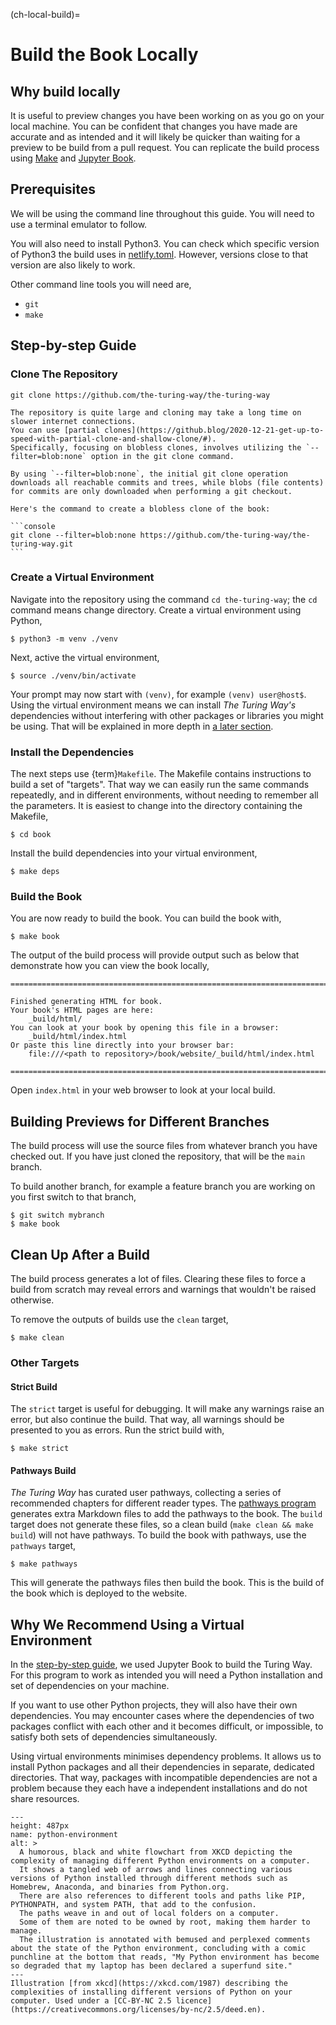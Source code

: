 (ch-local-build)=
# Build the Book Locally

## Why build locally

It is useful to preview changes you have been working on as you go on your local machine.
You can be confident that changes you have made are accurate and as intended and it will likely be quicker than waiting for a preview to be build from a pull request.
You can replicate the build process using [Make](rr-make) and [Jupyter Book](https://jupyterbook.org/en/stable/intro.html).

## Prerequisites

We will be using the command line throughout this guide.
You will need to use a terminal emulator to follow.

You will also need to install Python3.
You can check which specific version of Python3 the build uses in [netlify.toml](https://github.com/the-turing-way/the-turing-way/blob/main/netlify.toml).
However, versions close to that version are also likely to work.

Other command line tools you will need are,

- `git`
- `make`

## Step-by-step Guide

### Clone The Repository

```console
git clone https://github.com/the-turing-way/the-turing-way
```

````{note}
The repository is quite large and cloning may take a long time on slower internet connections.
You can use [partial clones](https://github.blog/2020-12-21-get-up-to-speed-with-partial-clone-and-shallow-clone/#).
Specifically, focusing on blobless clones, involves utilizing the `--filter=blob:none` option in the git clone command.

By using `--filter=blob:none`, the initial git clone operation downloads all reachable commits and trees, while blobs (file contents) for commits are only downloaded when performing a git checkout.

Here's the command to create a blobless clone of the book:

```console
git clone --filter=blob:none https://github.com/the-turing-way/the-turing-way.git
```
````

### Create a Virtual Environment

Navigate into the repository using the command `cd the-turing-way`; the `cd` command means change directory.
Create a virtual environment using Python,

```console
$ python3 -m venv ./venv
```

Next, active the virtual environment,

```console
$ source ./venv/bin/activate
```

Your prompt may now start with `(venv)`, for example `(venv) user@host$`.
Using the virtual environment means we can install _The Turing Way's_ dependencies without interfering with other packages or libraries you might be using.
That will be explained in more depth in [a later section](#why-we-recommend-using-a-virtual-environment).

### Install the Dependencies

The next steps use {term}`Makefile`.
The Makefile contains instructions to build a set of "targets".
That way we can easily run the same commands repeatedly, and in different environments, without needing to remember all the parameters.
It is easiest to change into the directory containing the Makefile,

```
$ cd book
```

Install the build dependencies into your virtual environment,

```console
$ make deps
```

### Build the Book

You are now ready to build the book.
You can build the book with,

```console
$ make book
```

The output of the build process will provide output such as below that demonstrate how you can view the book locally,

```text
===============================================================================

Finished generating HTML for book.
Your book's HTML pages are here:
    _build/html/
You can look at your book by opening this file in a browser:
    _build/html/index.html
Or paste this line directly into your browser bar:
    file:///<path to repository>/book/website/_build/html/index.html

===============================================================================
```

Open `index.html` in your web browser to look at your local build.

## Building Previews for Different Branches

The build process will use the source files from whatever branch you have checked out.
If you have just cloned the repository, that will be the `main` branch.

To build another branch, for example a feature branch you are working on you first switch to that branch,

```console
$ git switch mybranch
$ make book
```

## Clean Up After a Build

The build process generates a lot of files.
Clearing these files to force a build from scratch may reveal errors and warnings that wouldn't be raised otherwise.

To remove the outputs of builds use the `clean` target,

```console
$ make clean
```

### Other Targets

#### Strict Build

The `strict` target is useful for debugging.
It will make any warnings raise an error, but also continue the build.
That way, all warnings should be presented to you as errors.
Run the strict build with,

```console
$ make strict
```

#### Pathways Build

_The Turing Way_ has curated user pathways, collecting a series of recommended chapters for different reader types.
The [pathways program](https://github.com/the-turing-way/pathways) generates extra Markdown files to add the pathways to the book.
The `build` target does not generate these files, so a clean build (`make clean && make build`) will not have pathways.
To build the book with pathways, use the `pathways` target,

```console
$ make pathways
```

This will generate the pathways files then build the book.
This is the build of the book which is deployed to the website.

## Why We Recommend Using a Virtual Environment

In the [step-by-step guide](#step-by-step-guide), we used Jupyter Book to build the Turing Way.
For this program to work as intended you will need a Python installation and set of dependencies on your machine.

If you want to use other Python projects, they will also have their own dependencies.
You may encounter cases where the dependencies of two packages conflict with each other and it becomes difficult, or impossible, to satisfy both sets of dependencies simultaneously.

Using virtual environments minimises dependency problems.
It allows us to install Python packages and all their dependencies in separate, dedicated directories.
That way, packages with incompatible dependencies are not a problem because they each have a independent installations and do not share resources.

```{figure} https://imgs.xkcd.com/comics/python_environment.png
---
height: 487px
name: python-environment
alt: >
  A humorous, black and white flowchart from XKCD depicting the complexity of managing different Python environments on a computer.
  It shows a tangled web of arrows and lines connecting various versions of Python installed through different methods such as Homebrew, Anaconda, and binaries from Python.org.
  There are also references to different tools and paths like PIP, PYTHONPATH, and system PATH, that add to the confusion.
  The paths weave in and out of local folders on a computer.
  Some of them are noted to be owned by root, making them harder to manage.
  The illustration is annotated with bemused and perplexed comments about the state of the Python environment, concluding with a comic punchline at the bottom that reads, "My Python environment has become so degraded that my laptop has been declared a superfund site."
---
Illustration [from xkcd](https://xkcd.com/1987) describing the complexities of installing different versions of Python on your computer. Used under a [CC-BY-NC 2.5 licence](https://creativecommons.org/licenses/by-nc/2.5/deed.en).
```
